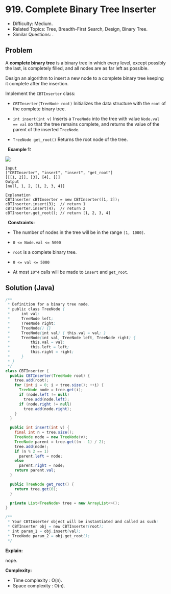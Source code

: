 # 919. Complete Binary Tree Inserter

- Difficulty: Medium.
- Related Topics: Tree, Breadth-First Search, Design, Binary Tree.
- Similar Questions: .

## Problem

A **complete binary tree** is a binary tree in which every level, except possibly the last, is completely filled, and all nodes are as far left as possible.

Design an algorithm to insert a new node to a complete binary tree keeping it complete after the insertion.

Implement the ```CBTInserter``` class:


	
- ```CBTInserter(TreeNode root)``` Initializes the data structure with the ```root``` of the complete binary tree.
	
- ```int insert(int v)``` Inserts a ```TreeNode``` into the tree with value ```Node.val == val``` so that the tree remains complete, and returns the value of the parent of the inserted ```TreeNode```.
	
- ```TreeNode get_root()``` Returns the root node of the tree.


 
**Example 1:**

![](https://assets.leetcode.com/uploads/2021/08/03/lc-treeinsert.jpg)

```
Input
["CBTInserter", "insert", "insert", "get_root"]
[[[1, 2]], [3], [4], []]
Output
[null, 1, 2, [1, 2, 3, 4]]

Explanation
CBTInserter cBTInserter = new CBTInserter([1, 2]);
cBTInserter.insert(3);  // return 1
cBTInserter.insert(4);  // return 2
cBTInserter.get_root(); // return [1, 2, 3, 4]
```

 
**Constraints:**


	
- The number of nodes in the tree will be in the range ```[1, 1000]```.
	
- ```0 <= Node.val <= 5000```
	
- ```root``` is a complete binary tree.
	
- ```0 <= val <= 5000```
	
- At most ```10^4``` calls will be made to ```insert``` and ```get_root```.



## Solution (Java)

```java
/**
 * Definition for a binary tree node.
 * public class TreeNode {
 *     int val;
 *     TreeNode left;
 *     TreeNode right;
 *     TreeNode() {}
 *     TreeNode(int val) { this.val = val; }
 *     TreeNode(int val, TreeNode left, TreeNode right) {
 *         this.val = val;
 *         this.left = left;
 *         this.right = right;
 *     }
 * }
 */
class CBTInserter {
  public CBTInserter(TreeNode root) {
    tree.add(root);
    for (int i = 0; i < tree.size(); ++i) {
      TreeNode node = tree.get(i);
      if (node.left != null)
        tree.add(node.left);
      if (node.right != null)
        tree.add(node.right);
    }
  }

  public int insert(int v) {
    final int n = tree.size();
    TreeNode node = new TreeNode(v);
    TreeNode parent = tree.get((n - 1) / 2);
    tree.add(node);
    if (n % 2 == 1)
      parent.left = node;
    else
      parent.right = node;
    return parent.val;
  }

  public TreeNode get_root() {
    return tree.get(0);
  }

  private List<TreeNode> tree = new ArrayList<>();
}

/**
 * Your CBTInserter object will be instantiated and called as such:
 * CBTInserter obj = new CBTInserter(root);
 * int param_1 = obj.insert(val);
 * TreeNode param_2 = obj.get_root();
 */
```

**Explain:**

nope.

**Complexity:**

* Time complexity : O(n).
* Space complexity : O(n).
